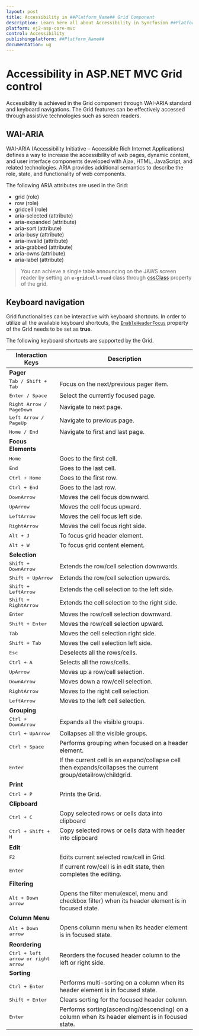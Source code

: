 ```yaml
---
layout: post
title: Accessibility in ##Platform_Name## Grid Component
description: Learn here all about Accessibility in Syncfusion ##Platform_Name## Grid component of Syncfusion Essential JS 2 and more.
platform: ej2-asp-core-mvc
control: Accessibility
publishingplatform: ##Platform_Name##
documentation: ug
---
```


# Accessibility in ASP.NET MVC Grid control

Accessibility is achieved in the Grid component through WAI-ARIA standard and keyboard navigations. The Grid features can be effectively accessed through assistive technologies such as screen readers.

## WAI-ARIA

WAI-ARIA (Accessibility Initiative – Accessible Rich Internet Applications) defines a way to increase the accessibility of web pages, dynamic content, and user interface components developed with Ajax, HTML, JavaScript, and related technologies. ARIA provides additional semantics to describe the role, state, and functionality of web components.

The following ARIA attributes are used in the Grid:

* grid (role)
* row (role)
* gridcell (role)
* aria-selected (attribute)
* aria-expanded (attribute)
* aria-sort (attribute)
* aria-busy (attribute)
* aria-invalid (attribute)
* aria-grabbed (attribute)
* aria-owns (attribute)
* aria-label (attribute)

> You can achieve a single table announcing on the JAWS screen reader by setting an **`e-gridcell-read`** class through [cssClass](https://help.syncfusion.com/cr/aspnetmvc-js2/Syncfusion.EJ2.Buttons.Button.html#Syncfusion_EJ2_Buttons_Button_CssClass) property of the grid.

## Keyboard navigation

Grid functionalities can be interactive with keyboard shortcuts. In order to utilize all the available keyboard shortcuts, the [`EnableHeaderFocus`](https://help.syncfusion.com/cr/aspnetcore-js2/Syncfusion.EJ2.Grids.Grid.html#Syncfusion_EJ2_Grids_Grid_EnableHeaderFocus) property of the Grid needs to be set as **true**.

The following keyboard shortcuts are supported by the Grid.

|Interaction Keys|Description|
|----------------|-----------|
|<b>Pager</b>||
|<kbd>Tab / Shift + Tab</kbd> | Focus on the next/previous pager item.|
|<kbd>Enter / Space</kbd> | Select the currently focused page.|
|<kbd>Right Arrow / PageDown</kbd> | Navigate to next page.|
|<kbd>Left Arrow / PageUp</kbd> | Navigate to previous page.|
|<kbd>Home / End</kbd> | Navigate to first and last page.|
|<b>Focus Elements</b>||
|<kbd>Home</kbd> | Goes to the first cell.|
|<kbd>End</kbd> | Goes to the last cell.|
|<kbd>Ctrl + Home</kbd> | Goes to the first row.|
|<kbd>Ctrl + End</kbd> | Goes to the last row.|
|<kbd>DownArrow</kbd> | Moves the cell focus downward.|
|<kbd>UpArrow</kbd> | Moves the cell focus upward.|
|<kbd>LeftArrow</kbd> | Moves the cell focus left side.|
|<kbd>RightArrow</kbd> | Moves the cell focus right side.|
|<kbd>Alt + J</kbd> | To focus grid header element.|
|<kbd>Alt + W</kbd> | To focus grid content element.|
|<b>Selection</b>||
|<kbd>Shift + DownArrow</kbd> | Extends the row/cell selection downwards.|
|<kbd>Shift + UpArrow</kbd> | Extends the row/cell selection upwards.|
|<kbd>Shift + LeftArrow</kbd> | Extends the cell selection to the left side.|
|<kbd>Shift + RightArrow</kbd> | Extends the cell selection to the right side.|
|<kbd>Enter</kbd> | Moves the row/cell selection downward.|
|<kbd>Shift + Enter</kbd> | Moves the row/cell selection upward.|
|<kbd>Tab</kbd> | Moves the cell selection right side.|
|<kbd>Shift + Tab</kbd> | Moves the cell selection left side.|
|<kbd>Esc</kbd> | Deselects all the rows/cells.|
|<kbd>Ctrl + A</kbd> | Selects all the rows/cells.|
|<kbd>UpArrow</kbd> | Moves up a row/cell selection.|
|<kbd>DownArrow</kbd> | Moves down a row/cell selection.|
|<kbd>RightArrow</kbd> | Moves to the right cell selection.|
|<kbd>LeftArrow</kbd> | Moves to the left cell selection.|
|<b>Grouping</b>||
|<kbd>Ctrl + DownArrow</kbd> | Expands all the visible groups.|
|<kbd>Ctrl + UpArrow</kbd> | Collapses all the visible groups.|
|<kbd>Ctrl + Space</kbd> | Performs grouping when focused on a header element.|
|<kbd>Enter</kbd> | If the current cell is an expand/collapse cell then expands/collapses the current group/detailrow/childgrid.|
|<b>Print</b>||
|<kbd>Ctrl + P</kbd> | Prints the Grid.|
|<b>Clipboard</b>||
|<kbd>Ctrl + C</kbd> | Copy selected rows or cells data into clipboard|
|<kbd>Ctrl + Shift + H</kbd> | Copy selected rows or cells data with header into clipboard|
|<b>Edit</b>||
|<kbd>F2</kbd> | Edits current selected row/cell in Grid.|
|<kbd>Enter</kbd> | If current row/cell is in edit state, then completes the editing.|
|<b>Filtering</b>||
|<kbd>Alt + Down arrow</kbd> | Opens the filter menu(excel, menu and checkbox filter) when its header element is in focused state.|
|<b>Column Menu</b>||
|<kbd>Alt + Down arrow</kbd> | Opens column menu when its header element is in focused state.|
|<b>Reordering</b>||
|<kbd>Ctrl + left arrow or right arrow</kbd> | Reorders the focused header column to the left or right side.|
|<b>Sorting</b>||
|<kbd>Ctrl + Enter</kbd> | Performs multi-sorting on a column when its header element is in focused state.|
|<kbd>Shift + Enter</kbd> | Clears sorting for the focused header column.|
|<kbd>Enter</kbd> | Performs sorting(ascending/descending) on a column when its header element is in focused state.|
